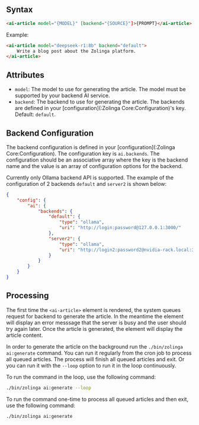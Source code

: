 ## Syntax

```html
<ai-article model="{MODEL}" [backend="{SOURCE}"]>{PROMPT}</ai-article>
```

Example:

```html
<ai-article model="deepseek-r1:8b" backend="default">
    Write a blog post about the Zolinga platform.
</ai-article>
```

## Attributes

- `model`: The model to use for generating the article. The model must be supported by your backend AI service.
- `backend`: The backend to use for generating the article. The backends are defined in your [configuration](:Zolinga Core:Configuration)'s key. Default: `default`.

## Backend Configuration

The backend configuration is defined in your [configuration](:Zolinga Core:Configuration). The configuration key is `ai.backends`. The configuration should be an associative array where the key is the backend name and the value is an array of configuration options for the backend.

Currently only Ollama backend API is supported. The example of the configuration of 2 backends `default` and `server2` is shown below:
```json
{
    "config": {
        "ai": {
            "backends": {
                "default": {
                    "type": "ollama",
                    "uri": "http://login:password@127.0.0.1:3000/"
                },
                "server2": {
                    "type": "ollama",
                    "uri": "http://login2:password2@nvidia-rack.local:3000/"
                }
            }
        }
    }
}
```

## Processing

The first time the `<ai-article>` element is rendered, the system queues request for backend to generate the article. In the meantime the element will display an error messsage that the server is busy and the user should try again later. Once the article is generated, the element will display the article content. 

In order to generate the article on the background run the `./bin/zolinga ai:generate` command. You can run it regularly from the cron job to process all queued articles. The process will finish all queued articles and exit. Or you can run it with the `--loop` option to run it in the loop continuously.

To run the command in the loop, use the following command:
```bash
./bin/zolinga ai:generate --loop
```

To run the command one-time to process all queued articles and then exit, use the following command:
```bash
./bin/zolinga ai:generate
```
